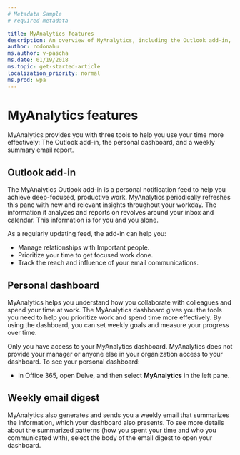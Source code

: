 ```yaml
---
# Metadata Sample
# required metadata

title: MyAnalytics features
description: An overview of MyAnalytics, including the Outlook add-in, the dashboard, and the weekly email report. 
author: rodonahu
ms.author: v-pascha
ms.date: 01/19/2018
ms.topic: get-started-article
localization_priority: normal 
ms.prod: wpa
---
```


# MyAnalytics features

MyAnalytics provides you with three tools to help you use your time more effectively: The Outlook add-in, the personal dashboard, and a weekly summary email report. 

## Outlook add-in

The MyAnalytics Outlook add-in is a personal notification feed to help you achieve deep-focused, productive work. MyAnalytics periodically refreshes this pane with new and relevant insights throughout your workday. The information it analyzes and reports on revolves around your inbox and calendar. This information is for you and you alone. 

As a regularly updating feed, the add-in can help you:

* Manage relationships with Important people.
* Prioritize your time to get focused work done.
* Track the reach and influence of your email communications.

## Personal dashboard

MyAnalytics helps you understand how you collaborate with colleagues and spend your time at work. The MyAnalytics dashboard gives you the tools you need to help you prioritize work and spend time more effectively. By using the dashboard, you can set weekly goals and measure your progress over time.

Only you have access to your MyAnalytics dashboard. MyAnalytics does not provide your manager or anyone else in your organization access to your dashboard. To see your personal dashboard:

* In Office 365, open Delve, and then select **MyAnalytics** in the left pane.

## Weekly email digest 

MyAnalytics also generates and sends you a weekly email that summarizes the information, which your dashboard also presents. To see more details about the summarized patterns (how you spent your time and who you communicated with), select the body of the email digest to open your dashboard.
